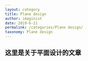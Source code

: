 ```yaml
---
layout: category
title: Plane design
author: imaginist
date: 2019-6-21
permalink: /categories/Plane design/
taxonomy: Plane design
---
```


## 这里是关于平面设计的文章
